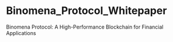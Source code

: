# Binomena_Protocol_Whitepaper
Binomena Protocol: A High-Performance Blockchain for Financial Applications
